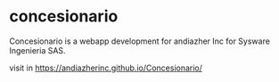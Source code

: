 # concesionario
Concesionario is a webapp development for andiazher Inc for Sysware Ingenieria SAS.


visit in https://andiazherinc.github.io/Concesionario/
